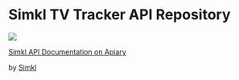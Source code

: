 # Simkl TV Tracker API Repository

[![](https://dcbadge.limes.pink/api/server/u89XfYn)](https://discord.gg/u89XfYn)

[Simkl API Documentation on Apiary](http://api.simkl.com)

by [Simkl](https://simkl.com)
